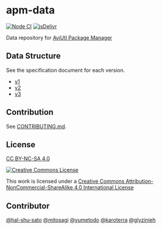 # apm-data

[![Node CI](https://github.com/team-apm/apm-data/actions/workflows/nodejs.yml/badge.svg)](https://github.com/team-apm/apm-data/actions/workflows/nodejs.yml)
[![jsDelivr](https://data.jsdelivr.com/v1/package/gh/team-apm/apm-data/badge?style=rounded)](https://www.jsdelivr.com/package/gh/team-apm/apm-data)

Data repository for [AviUtl Package Manager](https://github.com/team-apm/apm)

## Data Structure

See the specification document for each version.

- [v1](./v1/SPECIFICATION.md)
- [v2](./v2/SPECIFICATION.md)
- [v3](./v3/SPECIFICATION.md)

## Contribution

See [CONTRIBUTING.md](./CONTRIBUTING.md).

## License

[CC BY-NC-SA 4.0](./LICENSE)

[![Creative Commons License](https://i.creativecommons.org/l/by-nc-sa/4.0/88x31.png)
](https://creativecommons.org/licenses/by-nc-sa/4.0/)

This work is licensed under a [Creative Commons Attribution-NonCommercial-ShareAlike 4.0 International License](https://creativecommons.org/licenses/by-nc-sa/4.0/)

## Contributor

[@hal-shu-sato](https://github.com/hal-shu-sato)
[@mitosagi](https://github.com/mitosagi)
[@yumetodo](https://github.com/yumetodo)
[@karoterra](https://github.com/karoterra)
[@glyzinieh](https://github.com/glyzinieh)

